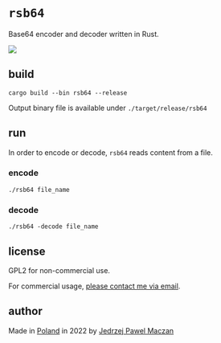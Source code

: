 # `rsb64`

Base64 encoder and decoder written in Rust.

<img src="https://gitlab.com/jmaczan/rsb64/-/raw/main/rsb64.png" max-height="300">

## build
```
cargo build --bin rsb64 --release
```

Output binary file is available under `./target/release/rsb64`

## run
In order to encode or decode, `rsb64` reads content from a file.

### encode

```
./rsb64 file_name
```

### decode
```
./rsb64 -decode file_name
```

## license
GPL2 for non-commercial use.

For commercial usage, [please contact me via email](mailto:jedrzejpawel@maczan.pl).

## author

Made in [Poland](https://en.wikipedia.org/wiki/Poland) in 2022 by [Jedrzej Pawel Maczan](https://maczan.pl/)